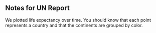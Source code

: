 ## Notes for UN Report

We plotted life expectancy over time. You should know that each point represents a country and that the continents are grouped by color.
